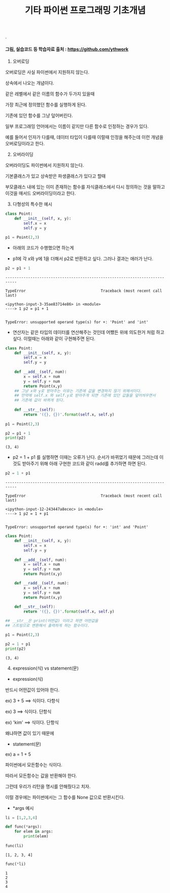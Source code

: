 ﻿---
layout: post
title: "기타 파이썬 프로그래밍 기초개념"
tags: [Python]
comments: true
---

.

#### 그림, 실습코드 등 학습자료 출처 : https://github.com/ythwork

1) 오버로딩

오버로딩은 사실 파이썬에서 지원하지 않는다.

상속에서 나오는 개념이다.

같은 레벨에서 같은 이름의 함수가 두가지 있을때

가장 최근에 정의했던 함수를 실행하게 된다.

기존에 있던 함수를 그냥 덮어버린다.

일부 프로그래밍 언어에서는 이름이 같지만 다른 함수로 인정하는 경우가 있다.

예를 들어서 인자가 다를때, 데이터 타입이 다를때 이럴때 인정을 해주는데 이런 개념을 오버로딩이라고 한다.

2) 오버라이딩

오버라이딩도 파이썬에서 지원하지 않는다.

기본클래스가 있고 상속받은 파생클래스가 있다고 할때

부모클래스 내에 있는 이미 존재하는 함수를 자식클래스에서 다시 정의하는 것을 말하고 이것을 매서드 오버라이딩이라고 한다.

3) 다형성의 특수한 예시


```python
class Point:
    def __init__(self, x, y):
        self.x = x
        self.y = y
```


```python
p1 = Point(2,3)
```

- 아래의 코드가 수행했으면 하는게


- p1에 각 x와 y에 1을 더해서 p2로 반환하고 싶다. 그러나 결과는 애러가 난다.


```python
p2 = p1 + 1
```


    ---------------------------------------------------------------------------

    TypeError                                 Traceback (most recent call last)

    <ipython-input-3-35ae83714e86> in <module>
    ----> 1 p2 = p1 + 1
    

    TypeError: unsupported operand type(s) for +: 'Point' and 'int'


- 연산자는 같은 타입의 데이터를 연산해주는 것인데 어쨌든 위에 의도한거 처럼 하고 싶다. 이럴때는 아래와 같이 구현해주면 된다.


```python
class Point:
    def __init__(self, x, y):
        self.x = x
        self.y = y
        
    def __add__(self, num):
        x = self.x + num
        y = self.y + num
        return Point(x,y)
    ## 그냥 x와 y로 받아주는 이유는 기존에 값을 변경하지 않기 위해서이다.
    ## 만약에 self.x 와 self.y로 받아주게 되면 기존에 있던 값들을 덮어씌우면서
    ## 기존에 값이 바뀌게 된다.
    
    def __str__(self):
        return '({}, {})'.format(self.x, self.y)
    
p1 = Point(2,3)

p2 = p1 + 1
print(p2)
```

    (3, 4)
    

- p2 = 1 + p1 를 실행하면 이때는 오류가 난다. 순서가 바뀌었기 때문에 그러는데 이것도 받아주기 위해 아래 구현한 코드와 같이 radd를 추가하면 하면 된다.


```python
p2 = 1 + p1
```


    ---------------------------------------------------------------------------

    TypeError                                 Traceback (most recent call last)

    <ipython-input-12-243447a8ecec> in <module>
    ----> 1 p2 = 1 + p1
    

    TypeError: unsupported operand type(s) for +: 'int' and 'Point'



```python
class Point:
    def __init__(self, x, y):
        self.x = x
        self.y = y
        
    def __add__(self, num):
        x = self.x + num
        y = self.y + num
        return Point(x,y)

    def __radd__(self, num):
        x = self.x + num
        y = self.y + num
        return Point(x,y)
    
    def __str__(self):
        return '({}, {})'.format(self.x, self.y)

## __str__은 print(어떤값) 이라고 하면 어떤값을 
## 스트링으로 변환해서 출력하게 하는 함수이다.
```


```python
p1 = Point(2,3)

p2 = 1 + p1
print(p2)
```

    (3, 4)
    

4) expression(식) vs statement(문)

- expression(식)

반드시 어떤값이 있어야 한다.

ex) 3 + 5 ==> 식이다. 다항식

ex) 3 ==> 식이다. 단항식

ex) 'kim' ==> 식이다. 단항식

왜냐하면 값이 있기 때문에


- statement(문)

ex) a = 1 + 5


파이썬에서 모든함수는 식이다.

따라서 모든함수는 값을 반환해야 한다.

그런데 우리가 리턴을 명시를 안해줬다고 치자.

이럴 경우에는 파이썬에서는 그 함수를 None 값으로 반환시킨다.

- *args 예시


```python
li = [1,2,3,4]

def func(*args):
    for elem in args:
        print(elem)
        
func(li)
```

    [1, 2, 3, 4]
    


```python
func(*li)
```

    1
    2
    3
    4
    
